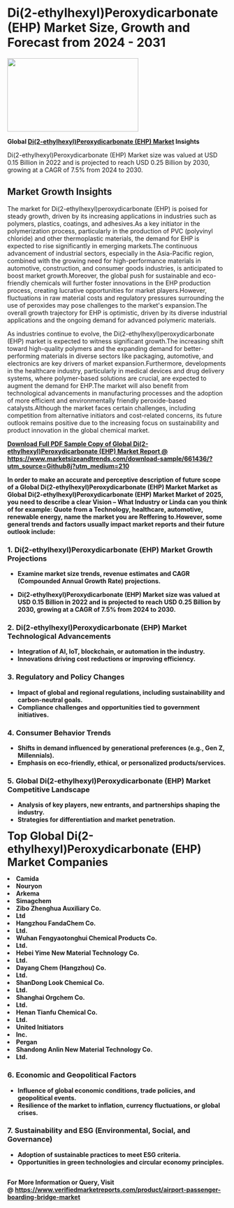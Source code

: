 <H1>Di(2-ethylhexyl)Peroxydicarbonate (EHP) Market Size, Growth and Forecast from 2024 - 2031</H1><img class="aligncenter size-medium wp-image-584254" src="https://thirdeyenews.in/wp-content/uploads/2024/09/Global-Market-Research-300x168.jpeg" alt="" width="300" height="168" /><p><strong>Global&nbsp;<a href="https://www.marketsizeandtrends.com/download-sample/661436/?utm_source=Github8j?utm_medium=210">Di(2-ethylhexyl)Peroxydicarbonate (EHP) Market</a> Insights</strong></p><p>Di(2-ethylhexyl)Peroxydicarbonate (EHP) Market size was valued at USD 0.15 Billion in 2022 and is projected to reach USD 0.25 Billion by 2030, growing at a CAGR of 7.5% from 2024 to 2030.</p><p><h2>Market Growth Insights</h2> <p>The market for Di(2-ethylhexyl)peroxydicarbonate (EHP) is poised for steady growth, driven by its increasing applications in industries such as polymers, plastics, coatings, and adhesives.As a key initiator in the polymerization process, particularly in the production of PVC (polyvinyl chloride) and other thermoplastic materials, the demand for EHP is expected to rise significantly in emerging markets.The continuous advancement of industrial sectors, especially in the Asia-Pacific region, combined with the growing need for high-performance materials in automotive, construction, and consumer goods industries, is anticipated to boost market growth.Moreover, the global push for sustainable and eco-friendly chemicals will further foster innovations in the EHP production process, creating lucrative opportunities for market players.However, fluctuations in raw material costs and regulatory pressures surrounding the use of peroxides may pose challenges to the market's expansion.The overall growth trajectory for EHP is optimistic, driven by its diverse industrial applications and the ongoing demand for advanced polymeric materials.</p> <p><strong><a href="#"></a></strong></p> <p>As industries continue to evolve, the Di(2-ethylhexyl)peroxydicarbonate (EHP) market is expected to witness significant growth.The increasing shift toward high-quality polymers and the expanding demand for better-performing materials in diverse sectors like packaging, automotive, and electronics are key drivers of market expansion.Furthermore, developments in the healthcare industry, particularly in medical devices and drug delivery systems, where polymer-based solutions are crucial, are expected to augment the demand for EHP.The market will also benefit from technological advancements in manufacturing processes and the adoption of more efficient and environmentally friendly peroxide-based catalysts.Although the market faces certain challenges, including competition from alternative initiators and cost-related concerns, its future outlook remains positive due to the increasing focus on sustainability and product innovation in the global chemical market.</p> <p><strong><a href="#"></p><p><span class=""><strong>Download Full PDF Sample Copy of Global Di(2-ethylhexyl)Peroxydicarbonate (EHP) Market Report</strong> @ <a href="https://www.marketsizeandtrends.com/download-sample/661436/?utm_source=Github8j?utm_medium=210" target="_blank">https://www.marketsizeandtrends.com/download-sample/661436/?utm_source=Github8j?utm_medium=210</a></span></p><p>In order to make an accurate and perceptive description of future scope of a Global&nbsp;Di(2-ethylhexyl)Peroxydicarbonate (EHP) Market Market as Global&nbsp;Di(2-ethylhexyl)Peroxydicarbonate (EHP) Market Market of 2025, you need to describe a clear Vision &ndash; What Industry or Linda can you think of for example: Quote from a Technology, healthcare, automotive, renewable energy, name the market you are Reffering to.However, some general trends and factors usually impact market reports and their future outlook include:</p><h3>1.&nbsp;<strong>Di(2-ethylhexyl)Peroxydicarbonate (EHP) Market Growth Projections</strong></h3><ul><li>Examine market size trends, revenue estimates and CAGR (Compounded Annual Growth Rate) projections.</li><li><p>Di(2-ethylhexyl)Peroxydicarbonate (EHP) Market size was valued at USD 0.15 Billion in 2022 and is projected to reach USD 0.25 Billion by 2030, growing at a CAGR of 7.5% from 2024 to 2030.</p></li></ul><h3>2.&nbsp;<strong>Di(2-ethylhexyl)Peroxydicarbonate (EHP) Market Technological Advancements</strong></h3><ul><li>Integration of AI, IoT, blockchain, or automation in the industry.</li><li>Innovations driving cost reductions or improving efficiency.</li></ul><h3>3.&nbsp;<strong>Regulatory and Policy Changes</strong></h3><ul><li>Impact of global and regional regulations, including sustainability and carbon-neutral goals.</li><li>Compliance challenges and opportunities tied to government initiatives.</li></ul><h3>4.&nbsp;<strong>Consumer Behavior Trends</strong></h3><ul><li>Shifts in demand influenced by generational preferences (e.g., Gen Z, Millennials).</li><li>Emphasis on eco-friendly, ethical, or personalized products/services.</li></ul><h3>5.&nbsp;<strong>Global Di(2-ethylhexyl)Peroxydicarbonate (EHP) Market Competitive Landscape</strong></h3><ul><li>Analysis of key players, new entrants, and partnerships shaping the industry.</li><li>Strategies for differentiation and market penetration.</li></ul><p data-pm-slice="1 1 []"><span style="color: inherit; font-family: inherit; font-size: 25px;">Top Global Di(2-ethylhexyl)Peroxydicarbonate (EHP) Market Companies</span></p><div class="" data-test-id=""><p><li>Camida</li><li> Nouryon</li><li> Arkema</li><li> Simagchem</li><li> Zibo Zhenghua Auxiliary Co.</li><li> Ltd</li><li> Hangzhou FandaChem Co.</li><li>Ltd.</li><li> Wuhan Fengyaotonghui Chemical Products Co.</li><li>Ltd.</li><li> Hebei Yime New Material Technology Co.</li><li> Ltd.</li><li> Dayang Chem (Hangzhou) Co.</li><li>Ltd.</li><li> ShanDong Look Chemical Co.</li><li>Ltd.</li><li> Shanghai Orgchem Co.</li><li>Ltd.</li><li> Henan Tianfu Chemical Co.</li><li>Ltd.</li><li> United Initiators</li><li> Inc.</li><li> Pergan</li><li> Shandong Anlin New Material Technology Co.</li><li> Ltd.</li></p></div><h3>6.&nbsp;<strong>Economic and Geopolitical Factors</strong></h3><ul><li>Influence of global economic conditions, trade policies, and geopolitical events.</li><li>Resilience of the market to inflation, currency fluctuations, or global crises.</li></ul><h3>7.&nbsp;<strong>Sustainability and ESG (Environmental, Social, and Governance)</strong></h3><ul><li>Adoption of sustainable practices to meet ESG criteria.</li><li>Opportunities in green technologies and circular economy principles.</li></ul><h2><strong style="font-size: 14px;">For More Information or Query, Visit @&nbsp;</strong><a style="background-color: #ffffff; font-size: 14px;" href="https://www.marketsizeandtrends.com/report/di-2-ethylhexyl-peroxydicarbonate-ehp-market/" target="_blank">https://www.verifiedmarketreports.com/product/airport-passenger-boarding-bridge-market</a></h2>